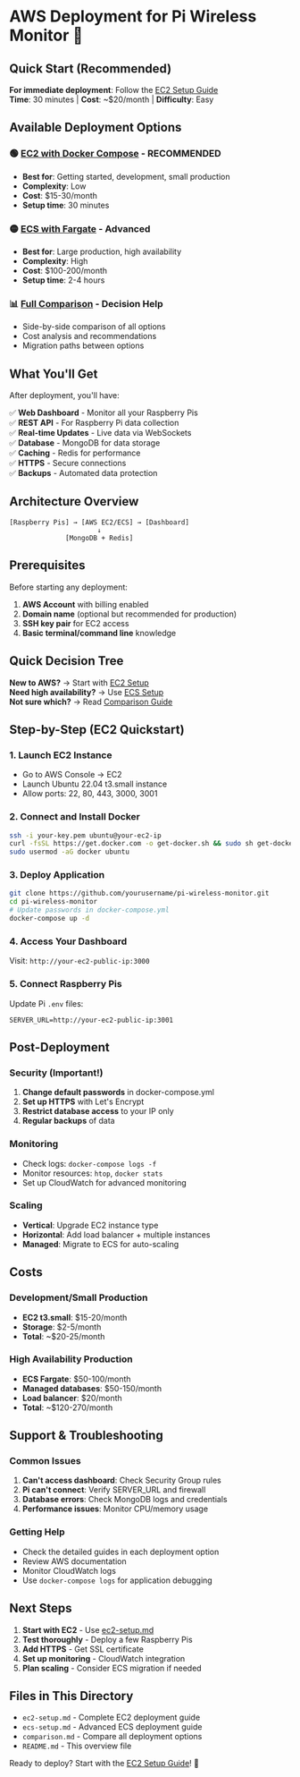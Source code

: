 # AWS Deployment for Pi Wireless Monitor 🚀

## Quick Start (Recommended)

**For immediate deployment**: Follow the [EC2 Setup Guide](ec2-setup.md)  
**Time**: 30 minutes | **Cost**: ~$20/month | **Difficulty**: Easy

## Available Deployment Options

### 🟢 [EC2 with Docker Compose](ec2-setup.md) - RECOMMENDED
- **Best for**: Getting started, development, small production
- **Complexity**: Low
- **Cost**: $15-30/month
- **Setup time**: 30 minutes

### 🟡 [ECS with Fargate](ecs-setup.md) - Advanced
- **Best for**: Large production, high availability
- **Complexity**: High  
- **Cost**: $100-200/month
- **Setup time**: 2-4 hours

### 📊 [Full Comparison](comparison.md) - Decision Help
- Side-by-side comparison of all options
- Cost analysis and recommendations
- Migration paths between options

## What You'll Get

After deployment, you'll have:

✅ **Web Dashboard** - Monitor all your Raspberry Pis  
✅ **REST API** - For Raspberry Pi data collection  
✅ **Real-time Updates** - Live data via WebSockets  
✅ **Database** - MongoDB for data storage  
✅ **Caching** - Redis for performance  
✅ **HTTPS** - Secure connections  
✅ **Backups** - Automated data protection  

## Architecture Overview

```
[Raspberry Pis] → [AWS EC2/ECS] → [Dashboard]
                      ↓
              [MongoDB + Redis]
```

## Prerequisites

Before starting any deployment:

1. **AWS Account** with billing enabled
2. **Domain name** (optional but recommended for production)
3. **SSH key pair** for EC2 access
4. **Basic terminal/command line** knowledge

## Quick Decision Tree

**New to AWS?** → Start with [EC2 Setup](ec2-setup.md)  
**Need high availability?** → Use [ECS Setup](ecs-setup.md)  
**Not sure which?** → Read [Comparison Guide](comparison.md)  

## Step-by-Step (EC2 Quickstart)

### 1. Launch EC2 Instance
- Go to AWS Console → EC2
- Launch Ubuntu 22.04 t3.small instance
- Allow ports: 22, 80, 443, 3000, 3001

### 2. Connect and Install Docker
```bash
ssh -i your-key.pem ubuntu@your-ec2-ip
curl -fsSL https://get.docker.com -o get-docker.sh && sudo sh get-docker.sh
sudo usermod -aG docker ubuntu
```

### 3. Deploy Application
```bash
git clone https://github.com/yourusername/pi-wireless-monitor.git
cd pi-wireless-monitor
# Update passwords in docker-compose.yml
docker-compose up -d
```

### 4. Access Your Dashboard
Visit: `http://your-ec2-public-ip:3000`

### 5. Connect Raspberry Pis
Update Pi `.env` files:
```env
SERVER_URL=http://your-ec2-public-ip:3001
```

## Post-Deployment

### Security (Important!)
1. **Change default passwords** in docker-compose.yml
2. **Set up HTTPS** with Let's Encrypt
3. **Restrict database access** to your IP only
4. **Regular backups** of data

### Monitoring
- Check logs: `docker-compose logs -f`
- Monitor resources: `htop`, `docker stats`
- Set up CloudWatch for advanced monitoring

### Scaling
- **Vertical**: Upgrade EC2 instance type
- **Horizontal**: Add load balancer + multiple instances
- **Managed**: Migrate to ECS for auto-scaling

## Costs

### Development/Small Production
- **EC2 t3.small**: $15-20/month
- **Storage**: $2-5/month
- **Total**: ~$20-25/month

### High Availability Production
- **ECS Fargate**: $50-100/month
- **Managed databases**: $50-150/month
- **Load balancer**: $20/month
- **Total**: ~$120-270/month

## Support & Troubleshooting

### Common Issues
1. **Can't access dashboard**: Check Security Group rules
2. **Pi can't connect**: Verify SERVER_URL and firewall
3. **Database errors**: Check MongoDB logs and credentials
4. **Performance issues**: Monitor CPU/memory usage

### Getting Help
- Check the detailed guides in each deployment option
- Review AWS documentation
- Monitor CloudWatch logs
- Use `docker-compose logs` for application debugging

## Next Steps

1. **Start with EC2** - Use [ec2-setup.md](ec2-setup.md)
2. **Test thoroughly** - Deploy a few Raspberry Pis
3. **Add HTTPS** - Get SSL certificate
4. **Set up monitoring** - CloudWatch integration
5. **Plan scaling** - Consider ECS migration if needed

## Files in This Directory

- `ec2-setup.md` - Complete EC2 deployment guide
- `ecs-setup.md` - Advanced ECS deployment guide  
- `comparison.md` - Compare all deployment options
- `README.md` - This overview file

Ready to deploy? Start with the [EC2 Setup Guide](ec2-setup.md)! 🚀 